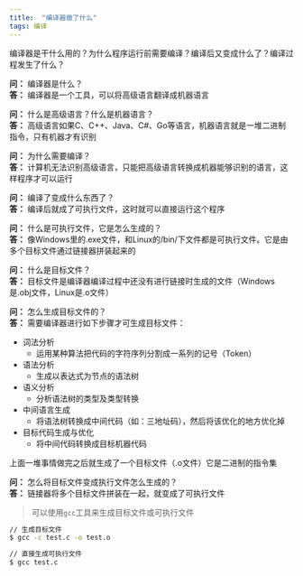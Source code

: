 ```yaml
---
title:  "编译器做了什么"
tags: 编译
---
```


编译器是干什么用的？为什么程序运行前需要编译？编译后又变成什么了？编译过程发生了什么？

**问：** 编译器是什么？  
**答：** 编译器是一个工具，可以将高级语言翻译成机器语言

**问：** 什么是高级语言？什么是机器语言？  
**答：** 高级语言如果C、C++、Java、C#、Go等语言，机器语言就是一堆二进制指令，只有机器才有识别

**问：** 为什么需要编译？  
**答：** 计算机无法识别高级语言，只能把高级语言转换成机器能够识别的语言，这样程序才可以运行

**问：** 编译了变成什么东西了？  
**答：** 编译后就成了可执行文件，这时就可以直接运行这个程序

**问：** 什么是可执行文件，它是怎么生成的？  
**答：** 像Windows里的.exe文件，和Linux的/bin/下文件都是可执行文件。它是由多个目标文件通过链接器拼装起来的

**问：** 什么是目标文件？  
**答：** 目标文件是编译器编译过程中还没有进行链接时生成的文件（Windows是.obj文件，Linux是.o文件）

**问：** 怎么生成目标文件的？  
**答：** 需要编译器进行如下步骤才可生成目标文件：
* 词法分析
    * 运用某种算法把代码的字符序列分割成一系列的记号（Token）
* 语法分析
    * 生成以表达式为节点的语法树
* 语义分析
    * 分析语法树的类型及类型转换
* 中间语言生成
    * 将语法树转换成中间代码（如：三地址码），然后将该优化的地方优化掉
* 目标代码生成与优化
    * 将中间代码转换成目标机器代码

上面一堆事情做完之后就生成了一个目标文件（.o文件）它是二进制的指令集

**问：** 怎么将目标文件变成执行文件怎么生成的？  
**答：** 链接器将多个目标文件拼装在一起，就变成了可执行文件

> 可以使用`gcc`工具来生成目标文件或可执行文件
```bash
// 生成目标文件
$ gcc -c test.c -o test.o
```
```bash
// 直接生成可执行文件
$ gcc test.c
```
